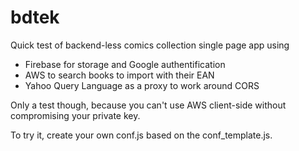 # bdtek
Quick test of backend-less comics collection single page app using
* Firebase for storage and Google authentification
* AWS to search books to import with their EAN
* Yahoo Query Language as a proxy to work around CORS

Only a test though, because you can't use AWS client-side without compromising your private key.

To try it, create your own conf.js based on the conf_template.js.